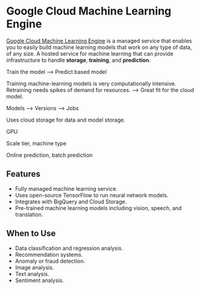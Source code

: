 # Google Cloud Machine Learning Engine

[Google Cloud Machine Learning Engine](https://cloud.google.com/ml-engine/) is a managed service that enables you to easily build machine learning models that work on any type of data, of any size. A hosted service for machine learning that can provide infrastructure to handle __storage__, __training__, and __prediction__.

Train the model --> Predict based model

Training machine-learning models is very computationally intensive. Retraining needs spikes of demand for resources. --> Great fit for the cloud model.

Models --> Versions --> Jobs

Uses cloud storage for data and model storage.

GPU

Scale tier, machine type

Online prediction, batch prediction

## Features

* Fully managed machine learning service.
* Uses open-source TensorFlow to run neural network models.
* Integrates with BigQuery and Cloud Storage.
* Pre-trained machine learning models including vision, speech, and translation.

## When to Use

* Data classification and regression analysis.
* Recommendation systems.
* Anomaly or fraud detection.
* Image analysis.
* Text analysis.
* Sentiment analysis.
